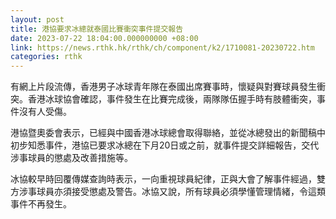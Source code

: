 ```yaml
---
layout: post
title: 港協要求冰總就泰國比賽衝突事件提交報告
date: 2023-07-22 18:04:00.000000000 +08:00
link: https://news.rthk.hk/rthk/ch/component/k2/1710081-20230722.htm
categories: rthk
---
```


有網上片段流傳，香港男子冰球青年隊在泰國出席賽事時，懷疑與對賽球員發生衝突。香港冰球協會確認，事件發生在比賽完成後，兩隊隊伍握手時有肢體衝突，事件沒有人受傷。

港協暨奧委會表示，已經與中國香港冰球總會取得聯絡，並從冰總發出的新聞稿中初步知悉事件，港協已要求冰總在下月20日或之前，就事件提交詳細報告，交代涉事球員的懲處及改善措施等。

冰協較早時回覆傳媒查詢時表示，一向重視球員紀律，正與大會了解事件經過，雙方涉事球員亦須接受懲處及警告。冰協又說，所有球員必須學懂管理情緒，令這類事件不再發生。
